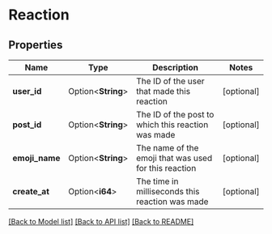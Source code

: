 # Reaction

## Properties

Name | Type | Description | Notes
------------ | ------------- | ------------- | -------------
**user_id** | Option<**String**> | The ID of the user that made this reaction | [optional]
**post_id** | Option<**String**> | The ID of the post to which this reaction was made | [optional]
**emoji_name** | Option<**String**> | The name of the emoji that was used for this reaction | [optional]
**create_at** | Option<**i64**> | The time in milliseconds this reaction was made | [optional]

[[Back to Model list]](../README.md#documentation-for-models) [[Back to API list]](../README.md#documentation-for-api-endpoints) [[Back to README]](../README.md)


